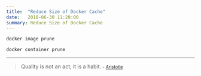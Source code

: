 ```yaml
---
title:  "Reduce Size of Docker Cache"
date:   2018-06-30 11:28:00
summary: Reduce Size of Docker Cache
---
```


``` bash
docker image prune
```

``` bash
docker container prune
```


---
> Quality is not an act, it is a habit.
> <small>- [Aristotle](https://www.brainyquote.com/quotes/aristotle_379604)</small>